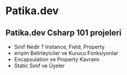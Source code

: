 # Patika.dev
## Patika.dev Csharp 101 projeleri  
* Sınıf Nedir ? Instance, Field, Property  
* erişim Belirleyiciler ve Kurucu Fonksiyonlar  
* Encapsulation ve Property Kavramı  
* Static Sınıf ve Üyeler  

